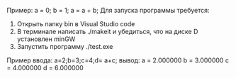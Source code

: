 Пример: a = 0; b = 1; a = a + b;
Для запуска программы требуется:
1. Открыть папку bin в Visual Studio code 
2. В терминале написать ./makeit и убедиться, что на диске D установлен minGW
3. Запустить программу ./test.exe
   
Пример ввода:
a=2;b=3;c=4;d= a+c;
вывод: 
a = 2.000000
b = 3.000000
c = 4.000000
d = 6.000000
